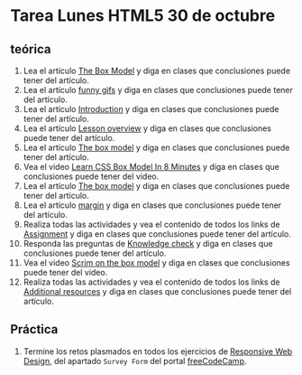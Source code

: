 # Tarea Lunes HTML5 30 de octubre

## teórica

1. Lea el artículo [The Box Model](https://www.theodinproject.com/lessons/foundations-the-box-model) y diga en clases que conclusiones puede tener del artículo.
2. Lea el artículo [funny gifs](https://giphy.com/gifs/css-13FrpeVH09Zrb2) y diga en clases que conclusiones puede tener del artículo.
3. Lea el artículo [Introduction](https://www.theodinproject.com/lessons/foundations-the-box-model#introduction) y diga en clases que conclusiones puede tener del artículo.
4. Lea el artículo [Lesson overview](https://www.theodinproject.com/lessons/foundations-the-box-model#lesson-overview) y diga en clases que conclusiones puede tener del artículo.
5. Lea el artículo [The box model](https://www.theodinproject.com/lessons/foundations-the-box-model#the-box-model) y diga en clases que conclusiones puede tener del artículo.
6. Vea el video [Learn CSS Box Model In 8 Minutes](https://www.youtube.com/watch?v=rIO5326FgPE&ab_channel=WebDevSimplified) y diga en clases que conclusiones puede tener del video.
7. Lea el artículo [The box model](https://developer.mozilla.org/en-US/docs/Learn/CSS/Building_blocks/The_box_model) y diga en clases que conclusiones puede tener del artículo.
8. Lea el artículo [margin](https://css-tricks.com/almanac/properties/m/margin/) y diga en clases que conclusiones puede tener del artículo.
9. Realiza todas las actividades y vea el contenido de todos los links de [Assignment](https://www.theodinproject.com/lessons/foundations-the-box-model#assignment) y diga en clases que conclusiones puede tener del artículo.
10. Responda las preguntas de [Knowledge check](https://www.theodinproject.com/lessons/foundations-the-box-model#knowledge-check) y diga en clases que conclusiones puede tener del artículo.
11. Vea el video [Scrim on the box model](https://scrimba.com/scrim/cof3d488184abe24ec6258ab4) y diga en clases que conclusiones puede tener del video.
12. Realiza todas las actividades y vea el contenido de todos los links de [Additional resources](https://www.theodinproject.com/lessons/foundations-the-box-model#additional-resources) y diga en clases que conclusiones puede tener del artículo.

## Práctica

1. Termine los retos plasmados en todos los ejercicios de [Responsive Web Design](https://www.freecodecamp.org/learn/2022/responsive-web-design/), del apartado `Survey Form` del portal [freeCodeCamp](https://www.freecodecamp.org/learn/).

